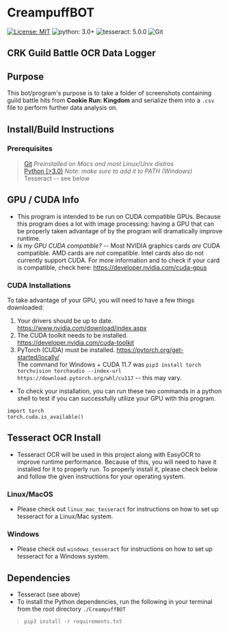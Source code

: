 # CreampuffBOT
[![License: MIT](https://img.shields.io/badge/License-MIT-green.svg)](https://opensource.org/licenses/MIT) ![python: 3.0+](https://img.shields.io/badge/python-3.0+-blue.svg) ![tesseract: 5.0.0](https://img.shields.io/badge/tesseract-5.0.0-yellow.svg) ![Git](https://img.shields.io/badge/Git-orange.svg)  
## CRK Guild Battle OCR Data Logger

## Purpose
This bot/program's purpose is to take a folder of screenshots containing guild battle hits from **Cookie Run: Kingdom** and serialize them into a `.csv` file to perform further data analysis on.

## Install/Build Instructions
### Prerequisites
> [Git](https://git-scm.com/downloads) *Preinstalled on Macs and most Linux/Unix distros*  
> [Python (>3.0)](https://www.python.org/downloads/) *Note: make sure to add it to PATH (Windows)*  
> Tesseract -- see below


## GPU / CUDA Info
- This program is intended to be run on CUDA compatible GPUs. Because this program does a lot with image processing: having a GPU that can be properly taken
advantage of by the program will dramatically improve runtime.  
- *Is my GPU CUDA compatible?* -- Most NVIDIA graphics cards *are* CUDA compatible. AMD cards are *not* compatible. Intel cards also do not currently support CUDA.
For more information and to check if your card is compatible, check here: https://developer.nvidia.com/cuda-gpus

### CUDA Installations
To take advantage of your GPU, you will need to have a few things downloaded:
1. Your drivers should be up to date. https://www.nvidia.com/download/index.aspx
2. The CUDA toolkit needs to be installed. https://developer.nvidia.com/cuda-toolkit
3. PyTorch (CUDA) must be installed. https://pytorch.org/get-started/locally/  
The command for Windows + CUDA 11.7 was `pip3 install torch torchvision torchaudio --index-url https://download.pytorch.org/whl/cu117` -- this may vary.
- To check your installation, you can run these two commands in a python shell to test if you can successfully utilize your GPU with this program.
```
import torch
torch.cuda.is_available()
```


## Tesseract OCR Install
- Tesseract OCR will be used in this project along with EasyOCR to improve runtime performance. Because of this, you will need to have it installed
for it to properly run. To properly install it, please check below and follow the given instructions for your operating system.
### Linux/MacOS
- Please check out `linux_mac_tesseract` for instructions on how to set up tesseract for a Linux/Mac system.
### Windows
- Please check out `windows_tesseract` for instructions on how to set up tesseract for a Windows system.

## Dependencies
- Tesseract (see above)
- To install the Python dependencies, run the following in your terminal from the root directory `./CreampuffBOT`
> `pip3 install -r requirements.txt`
